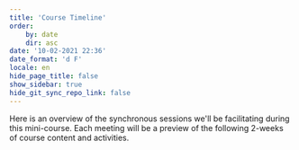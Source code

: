 ```yaml
---
title: 'Course Timeline'
order:
    by: date
    dir: asc
date: '10-02-2021 22:36'
date_format: 'd F'
locale: en
hide_page_title: false
show_sidebar: true
hide_git_sync_repo_link: false
---
```


Here is an overview of the synchronous sessions we'll be facilitating during this mini-course. Each meeting will be a preview of the following 2-weeks of course content and activities.